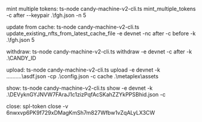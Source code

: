 mint multiple tokens:
ts-node candy-machine-v2-cli.ts mint_multiple_tokens -c after --keypair .\fgh.json -n 5

update from cache:
ts-node candy-machine-v2-cli.ts update_existing_nfts_from_latest_cache_file -e devnet -nc after -c before -k .\fgh.json 5

withdraw:
ts-node candy-machine-v2-cli.ts withdraw -e devnet -c after -k .\CANDY_ID

upload:
ts-node candy-machine-v2-cli.ts upload -e devnet -k ..\..\..\..\..\asdf.json -cp .\config.json -c cache .\metaplex\assets

show:
ts-node candy-machine-v2-cli.ts show -e devnet -k .\DEVyknGYJNVW7FAraJ1c1zizPqfAcSKahZZYkPPSBhid.json -c 

close:
spl-token close -v 6nwxvp6PK9f729xDMagKmSh7m827Wfbw1vZqALyLX3CW




